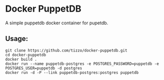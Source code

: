 # Docker PuppetDB

A simple puppetdb docker container for pupetdb.

## Usage:

    git clone https://github.com/tizzo/docker-puppetdb.git
    cd docker-puppetdb
    docker build .
    docker run --name puppetdb-postgres -e POSTGRES_PASSWORD=puppetdb -e POSTGRES_USER=puppetdb -d postgres
    docker run -d -P --link puppetdb-postgres:postgres puppetdb

